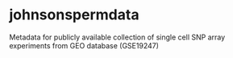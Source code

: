 # johnsonspermdata
Metadata for publicly available collection of single cell SNP array experiments from GEO database (GSE19247)
